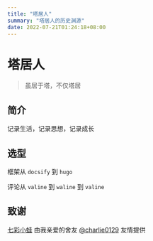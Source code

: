 ```yaml
---
title: "塔居人"
summary: "塔居人的历史渊源"
date: 2022-07-21T01:24:18+08:00
---
```


# 塔居人

> 虽居于塔，不仅塔居

## 简介

记录生活，记录思想，记录成长

## 选型

框架从 `docsify` 到 `hugo`

评论从 `valine` 到 `waline` 到 `valine`

## 致谢

[七彩小蛙](/colorful-frog.png) 由我亲爱的舍友 [@charlie0129](https://github.com/charlie0129) 友情提供
